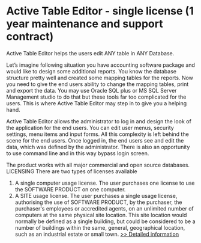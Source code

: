 # Active Table Editor - single license (1 year maintenance and support contract)
Active Table Editor helps the users edit ANY table in ANY Database.

Let’s imagine following situation you have accounting software package and would like to design some additional reports. You know the database structure pretty well and created some mapping tables for the reports. Now you need to give the end users ability to change the mapping tables, print and export the data. You may use Oracle SQL plus or MS SQL Server Management studio to do that but these tools far too complicated for the users.
This is where Active Table Editor may step in to give you a helping hand.

Active Table Editor allows the administrator to log in and design the look of the application for the end users. You can edit user menus, security settings, menu items and input forms. All this complexity is left behind the scene for the end users. Once logged in, the end users see and edit the data, which was defined by the administrator. There is also an opportunity to use command line and in this way bypass login screen.

The product works with all major commercial and open source databases.
LICENSING
There are two types of licenses available
1. A single computer usage license. The user purchases one license to use the SOFTWARE PRODUCT on one computer.
2. A SITE usage license. The user purchases a single usage license, authorising the use of SOFTWARE PRODUCT, by the purchaser, the purchaser's employees or accredited agents, on an unlimited number of computers at the same physical site location. This site location would normally be defined as a single building, but could be considered to be a number of buildings within the same, general, geographical location, such as an industrial estate or small town.
[>> Detailed information](https://secure.shareit.com/shareit/product.html?productid=300378662&affiliateid=200057808)